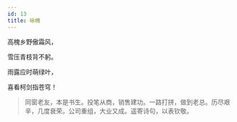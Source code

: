 ```yaml
---
id: 13
title: 咏槐
---
```

高槐乡野傲霜风，

雪压青枝背不躬。

雨露应时萌绿叶，

喜看柯剑指苍穹！

> 同窗老友，本是书生。投笔从商，销售建功。一路打拼，做到老总。历尽艰辛，几度衰荣。公司重组，大业又成。遥寄诗句，以表钦敬。
